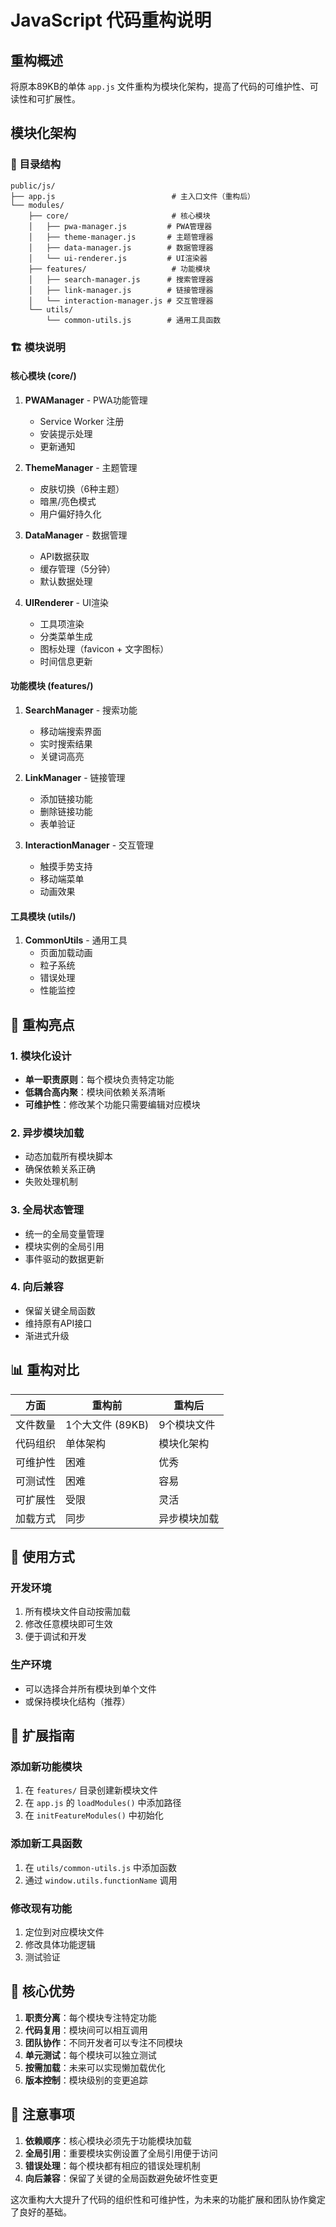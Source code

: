 # JavaScript 代码重构说明

## 重构概述

将原本89KB的单体 `app.js` 文件重构为模块化架构，提高了代码的可维护性、可读性和可扩展性。

## 模块化架构

### 📁 目录结构
```
public/js/
├── app.js                          # 主入口文件（重构后）
└── modules/
    ├── core/                       # 核心模块
    │   ├── pwa-manager.js         # PWA管理器
    │   ├── theme-manager.js       # 主题管理器
    │   ├── data-manager.js        # 数据管理器
    │   └── ui-renderer.js         # UI渲染器
    ├── features/                   # 功能模块
    │   ├── search-manager.js      # 搜索管理器
    │   ├── link-manager.js        # 链接管理器
    │   └── interaction-manager.js # 交互管理器
    └── utils/
        └── common-utils.js        # 通用工具函数
```

### 🏗️ 模块说明

#### 核心模块 (core/)

1. **PWAManager** - PWA功能管理
   - Service Worker 注册
   - 安装提示处理
   - 更新通知

2. **ThemeManager** - 主题管理
   - 皮肤切换（6种主题）
   - 暗黑/亮色模式
   - 用户偏好持久化

3. **DataManager** - 数据管理
   - API数据获取
   - 缓存管理（5分钟）
   - 默认数据处理

4. **UIRenderer** - UI渲染
   - 工具项渲染
   - 分类菜单生成
   - 图标处理（favicon + 文字图标）
   - 时间信息更新

#### 功能模块 (features/)

1. **SearchManager** - 搜索功能
   - 移动端搜索界面
   - 实时搜索结果
   - 关键词高亮

2. **LinkManager** - 链接管理
   - 添加链接功能
   - 删除链接功能
   - 表单验证

3. **InteractionManager** - 交互管理
   - 触摸手势支持
   - 移动端菜单
   - 动画效果

#### 工具模块 (utils/)

1. **CommonUtils** - 通用工具
   - 页面加载动画
   - 粒子系统
   - 错误处理
   - 性能监控

## 🔄 重构亮点

### 1. 模块化设计
- **单一职责原则**：每个模块负责特定功能
- **低耦合高内聚**：模块间依赖关系清晰
- **可维护性**：修改某个功能只需要编辑对应模块

### 2. 异步模块加载
- 动态加载所有模块脚本
- 确保依赖关系正确
- 失败处理机制

### 3. 全局状态管理
- 统一的全局变量管理
- 模块实例的全局引用
- 事件驱动的数据更新

### 4. 向后兼容
- 保留关键全局函数
- 维持原有API接口
- 渐进式升级

## 📊 重构对比

| 方面 | 重构前 | 重构后 |
|------|-------|-------|
| 文件数量 | 1个大文件 (89KB) | 9个模块文件 |
| 代码组织 | 单体架构 | 模块化架构 |
| 可维护性 | 困难 | 优秀 |
| 可测试性 | 困难 | 容易 |
| 可扩展性 | 受限 | 灵活 |
| 加载方式 | 同步 | 异步模块加载 |

## 🚀 使用方式

### 开发环境
1. 所有模块文件自动按需加载
2. 修改任意模块即可生效
3. 便于调试和开发

### 生产环境
- 可以选择合并所有模块到单个文件
- 或保持模块化结构（推荐）

## 🔧 扩展指南

### 添加新功能模块
1. 在 `features/` 目录创建新模块文件
2. 在 `app.js` 的 `loadModules()` 中添加路径
3. 在 `initFeatureModules()` 中初始化

### 添加新工具函数
1. 在 `utils/common-utils.js` 中添加函数
2. 通过 `window.utils.functionName` 调用

### 修改现有功能
1. 定位到对应模块文件
2. 修改具体功能逻辑
3. 测试验证

## 🎯 核心优势

1. **职责分离**：每个模块专注特定功能
2. **代码复用**：模块间可以相互调用
3. **团队协作**：不同开发者可以专注不同模块
4. **单元测试**：每个模块可以独立测试
5. **按需加载**：未来可以实现懒加载优化
6. **版本控制**：模块级别的变更追踪

## 📝 注意事项

1. **依赖顺序**：核心模块必须先于功能模块加载
2. **全局引用**：重要模块实例设置了全局引用便于访问
3. **错误处理**：每个模块都有相应的错误处理机制
4. **向后兼容**：保留了关键的全局函数避免破坏性变更

这次重构大大提升了代码的组织性和可维护性，为未来的功能扩展和团队协作奠定了良好的基础。